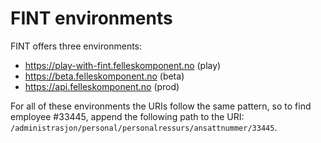 # FINT environments

FINT offers three environments:

* <https://play-with-fint.felleskomponent.no> (play)
* <https://beta.felleskomponent.no> (beta)
* <https://api.felleskomponent.no> (prod)

For all of these environments the URIs follow the same pattern, so to find employee #33445, append the following path to the URI: `/administrasjon/personal/personalressurs/ansattnummer/33445`.